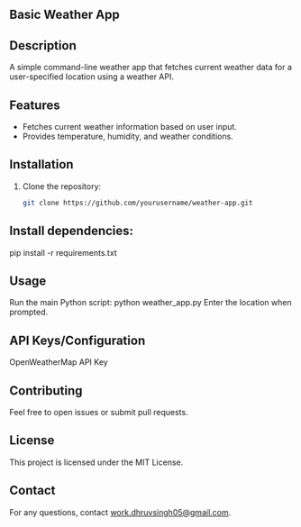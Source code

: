 ## Basic Weather App

## Description
A simple command-line weather app that fetches current weather data for a user-specified location using a weather API.

## Features
- Fetches current weather information based on user input.
- Provides temperature, humidity, and weather conditions.

## Installation
1. Clone the repository:
   ```bash
   git clone https://github.com/yourusername/weather-app.git

## Install dependencies:
pip install -r requirements.txt

## Usage
Run the main Python script:
python weather_app.py
Enter the location when prompted.

## API Keys/Configuration
OpenWeatherMap API Key

## Contributing
Feel free to open issues or submit pull requests.

## License
This project is licensed under the MIT License.

## Contact
For any questions, contact work.dhruvsingh05@gmail.com.
